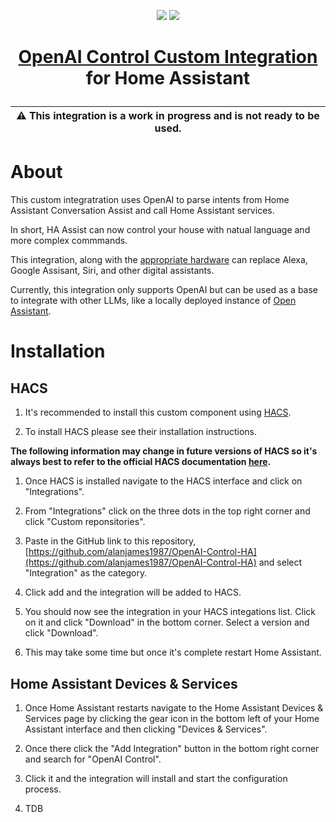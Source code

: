 <p align="center">
    <img src="https://raw.githubusercontent.com/alanjames1987/OpenAI-Control-HA/master/.attachments/icon-light-mode.png#gh-light-mode-only">
    <img src="https://raw.githubusercontent.com/alanjames1987/OpenAI-Control-HA/master/.attachments/icon-dark-mode.png#gh-dark-mode-only">
</p>

<h1 align="center">

[OpenAI Control Custom Integration](https://github.com/alanjames1987/OpenAI-Control-HA) for Home Assistant

</h1>

| :warning: This integration is a work in progress and is not ready to be used. |
| --- |

# About

This custom integratration uses OpenAI to parse intents from Home Assistant Conversation Assist and call Home Assistant services.

In short, HA Assist can now control your house with natual language and more complex commmands.

This integration, along with the [appropriate hardware](https://shop.m5stack.com/products/atom-echo-smart-speaker-dev-kit) can replace Alexa, Google Assisant, Siri, and other digital assistants.

Currently, this integration only supports OpenAI but can be used as a base to integrate with other LLMs, like a locally deployed instance of [Open Assistant](https://open-assistant.io/).

# Installation

## HACS

1. It's recommended to install this custom component using [HACS](https://hacs.xyz/).

1. To install HACS please see their installation instructions.

**The following information may change in future versions of HACS so it's always best to refer to the official HACS documentation [here](https://hacs.xyz/docs/faq/custom_repositories/).**

1. Once HACS is installed navigate to the HACS interface and click on "Integrations".

1. From "Integrations" click on the three dots in the top right corner and click "Custom reponsitories".

1. Paste in the GitHub link to this repository, [https://github.com/alanjames1987/OpenAI-Control-HA](https://github.com/alanjames1987/OpenAI-Control-HA) and select "Integration" as the category.

1. Click add and the integration will be added to HACS.

1. You should now see the integration in your HACS integations list. Click on it and click "Download" in the bottom corner. Select a version and click "Download".

1. This may take some time but once it's complete restart Home Assistant.

## Home Assistant Devices & Services

1. Once Home Assistant restarts navigate to the Home Assistant Devices & Services page by clicking the gear icon in the bottom left of your Home Assistant interface and then clicking "Devices & Services".

1. Once there click the "Add Integration" button in the bottom right corner and search for "OpenAI Control".

1. Click it and the integration will install and start the configuration process.

1. TDB
